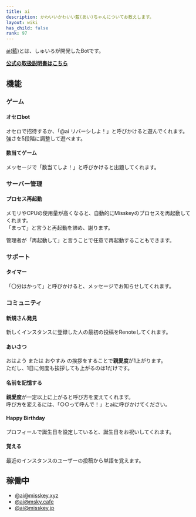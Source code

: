 ```yaml
---
title: ai
description: かわいいかわいい藍(あい)ちゃんについてお教えします。
layout: wiki
has_child: false
rank: 97
---
```

[ai(藍)](https://github.com/syuilo/ai)とは、しゅいろが開発したBotです。

[**公式の取扱説明書はこちら**](https://github.com/syuilo/ai/blob/master/torisetu.md)

## 機能
### ゲーム
#### オセロbot
オセロで招待するか、「@ai リバーシしよ！」と呼びかけると遊んでくれます。  
強さを5段階に調整して遊べます。

#### 数当てゲーム
メッセージで「数当てしよ！」と呼びかけると出題してくれます。

### サーバー管理
#### プロセス再起動
メモリやCPUの使用量が高くなると、自動的にMisskeyのプロセスを再起動してくれます。  
「まって」と言うと再起動を諦め、謝ります。

管理者が「再起動して」と言うことで任意で再起動することもできます。

### サポート
#### タイマー
「〇分はかって」と呼びかけると、メッセージでお知らせしてくれます。

### コミュニティ
#### 新規さん発見
新しくインスタンスに登録した人の最初の投稿をRenoteしてくれます。

#### あいさつ
おはよう または おやすみ の挨拶をすることで**親愛度**が1上がります。  
ただし、1日に何度も挨拶しても上がるのは1だけです。

#### 名前を記憶する
**親愛度**が一定以上に上がると呼び方を変えてくれます。  
呼び方を変えるには、「○○って呼んで！」とaiに呼びかけてください。

#### Happy Birthday
プロフィールで誕生日を設定していると、誕生日をお祝いしてくれます。

#### 覚える
最近のインスタンスのユーザーの投稿から単語を覚えます。

## 稼働中
- [@ai@misskey.xyz](https://misskey.xyz/@ai)
- [@ai@msky.cafe](https://msky.cafe/@ai)
- [@ai@misskey.jp](https://misskey.jp/@ai)